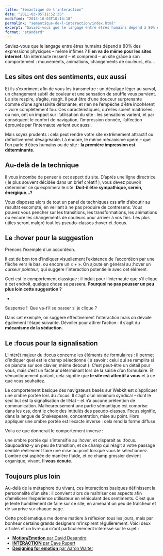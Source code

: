 ```yaml
---
title: "Sémantique de l’interaction"
date: "2011-03-05T11:52:36"
modified: "2013-10-03T10:14:18"
permalink: "semantique-de-l-interaction/index.html"
excerpt: "Saviez-vous que le langage entre êtres humains dépend à 80% des expressions physiques – même infimes ? Il en va de même pour les sites internet. Un internaute ressent – et comprend – un site grâce à son comportement : mouvements, animations, changements de couleurs, etc.. Les sites ont des sentiments, eux aussi ! [Lire la suite de «&nbsp;Sémantique de l’interaction&nbsp;» →](https://www.ffoodd.fr/semantique-de-l-interaction/)"
format: "standard"
---
```

Saviez-vous que le langage entre êtres humains dépend à 80% des expressions physiques – même infimes ? **Il en va de même pour les sites internet.** Un internaute ressent – et comprend – un site grâce à son comportement : mouvements, animations, changements de couleurs, etc…

## Les sites ont des sentiments, eux aussi

Et ils s’expriment afin de vous les transmettre : un décalage léger au survol, un changement subtil de couleur et une sensation de souffle vous parvient. Le site respire, s’agite, réagit. Il peut être d’une douceur surprenante comme d’une agressivité détonante, et rien ne l’empêche d’être incohérent – voire complétement fou. Ces caractéristiques, qu’elles soient maîtrisées ou non, ont un impact sur l’utilisation du site : les sensations varient, et par conséquent le confort de navigation, l’impression donnée, l’affection éprouvée par l’internaute varient eux aussi.

Mais soyez prudents : cela peut rendre votre site extrêmement attractif ou définitivement désagréable. Là encore, le même mécanisme opère – que l’on parle d’êtres humains ou de site : **la première impression est déterminante**.

## Au-delà de la technique

Il vous incombe de penser à cet aspect du site. D’après une ligne directrice ( le plus souvent décidée dans un brief créatif ), vous devez pouvoir déterminer ce qu’exprimera le site. **Doit-il être sympathique, serein, énergique…?**

Vous disposez alors de tout un panel de techniques css afin d’aboutir au résultat escompté, en veillant à ne pas produire de contresens. Vous pouvez vous pencher sur les transitions, les transformations, les animations ou encore les changements de couleurs pour arriver à vos fins. Les plus utiles seront malgré tout les pseudo-classes :hover et :focus.

## Le :hover pour la suggestion

Prenons l’exemple d’un accordéon.

Il est de bon ton d’indiquer visuellement l’existence de l’accordéon par une flèche vers le bas, ou encore un «&nbsp;+&nbsp;». On ajoute en général au :hover un _curseur pointeur_, qui suggère l’interaction potentielle avec cet élément.

Ceci est le comportement classique : il induit pour l’internaute que s’il clique à cet endroit, quelque chose se passera. **Pourquoi ne pas pousser un peu plus loin cette suggestion ?**

+

Suspense !! Que va-t’il se passer si je clique ?

Dans cet exemple, on suggère effectivement l’interaction mais on dévoile également l’étape suivante. Dévoiler pour attirer l’action : il s’agit du **mécanisme de la séduction**.

## Le :focus pour la signalisation

L’intérêt majeur du :focus concerne les éléments de formulaires : il permet d’indiquer quel est le champ sélectionné ( à savoir : celui qui se remplira si on pianote sur son clavier, même debout ). C’est peut-être un détail pour vous, mais c’est un facteur déterminant lors de la saisie d’un formulaire. Et sémantiquement parlant, cela signifie que **le site est attentif à vous** et à ce que vous souhaitez.

Le comportement basique des navigateurs basés sur Webkit est d’appliquer une ombre portée lors du :focus. Il s’agit d’un minimum syndical – dont le seul but est la signalisation de l’état – et n’a aucune prétention de communication. Malheureusement une partie sémantique est comprise dans les css, dont le choix des intitulés des pseudo-classes. Focus signifie, dans la langue de Shakespeare, concentration, mise au point. Hors appliquer une ombre portée est l’exacte inverse : cela rend la forme diffuse.

Voila ce que donnerait le comportement inverse :

une ombre portée qui s’intensifie au :hover, et disparait au :focus. Saupoudrez-y un peu de transition, et ce champ qui réagit à votre passage semble réellement faire une mise au point lorsque vous le sélectionnez. L’ombre est aspirée de manière fluide, et ce champ grossier devient organique, vivant. **Il vous écoute**.

## Toujours plus loin

Au-delà de la métaphore du vivant, ces interactions basiques définissent la personnalité d’un site : il convient alors de maîtriser ces aspects afin d’améliorer l’expérience utilisateur en véhiculant des sentiments. C’est que je tente humblement de faire sur ce site, en amenant un peu de fraîcheur et de surprise sur chaque page.

Cette problématique me donne matière à réflexion tous les jours, mais par bonheur certains grands designers m’inspirent régulièrement. Voici deux articles et un livre qui m’ont particulièrement intéressé sur le sujet :

* [**Motion/Emotion** par David Desandro](http://desandro.github.com/motion-emotion/)
* [**INTERACTION** par Dave Rupert](http://daverupert.com/2011/07/interaction/)
* [**Designing for emotion** par Aaron Walter](http://www.abookapart.com/products/designing-for-emotion)
